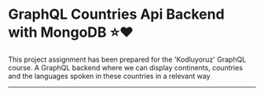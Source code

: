# GraphQL Countries Api Backend with MongoDB :star::heart:

This project assignment has been prepared for the 'Kodluyoruz' GraphQL course. A GraphQL backend where we can display continents, countries and the languages ​​spoken in these countries in a relevant way
    
---


